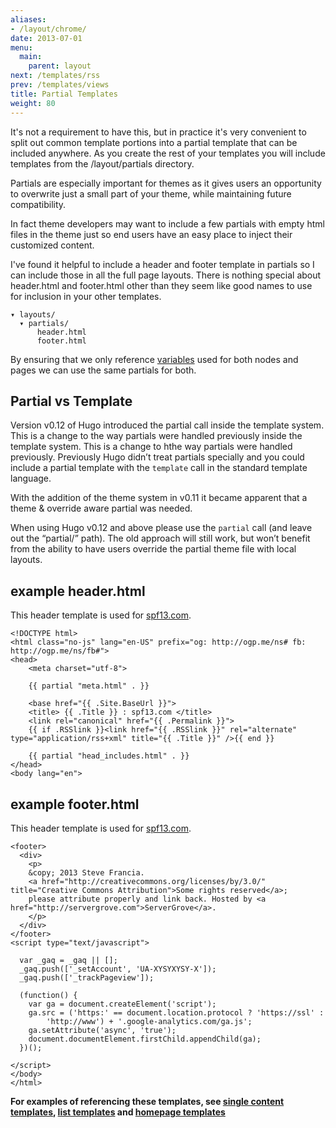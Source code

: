 ```yaml
---
aliases:
- /layout/chrome/
date: 2013-07-01
menu:
  main:
    parent: layout
next: /templates/rss
prev: /templates/views
title: Partial Templates
weight: 80
---
```


It's not a requirement to have this, but in practice it's very
convenient to split out common template portions into a partial template
that can be included anywhere. As you create the rest of your templates
you will include templates from the /layout/partials directory.

Partials are especially important for themes as it gives users an opportunity
to overwrite just a small part of your theme, while maintaining future compatibility.

In fact theme developers may want to include a few partials with empty html
files in the theme just so end users have an easy place to inject their
customized content.


I've found it helpful to include a header and footer template in
partials so I can include those in all the full page layouts.  There is
nothing special about header.html and footer.html other than they seem
like good names to use for inclusion in your other templates.

    ▾ layouts/
      ▾ partials/
          header.html
          footer.html

By ensuring that we only reference [variables](/layout/variables/)
used for both nodes and pages we can use the same partials for both.

## Partial vs Template 

Version v0.12 of Hugo introduced the partial call inside the template system.
This is a change to the way partials were handled previously inside the
template system. This is a change to hthe way partials were handled previously.
Previously Hugo didn’t treat partials specially and you could include a partial
template with the `template` call in the standard template language.

With the addition of the theme system in v0.11 it became apparent that a theme
& override aware partial was needed.

When using Hugo v0.12 and above please use the `partial` call (and leave out
the “partial/” path). The old approach will still work, but won’t benefit from
the ability to have users override the partial theme file with local layouts.

## example header.html
This header template is used for [spf13.com](http://spf13.com).

    <!DOCTYPE html>
    <html class="no-js" lang="en-US" prefix="og: http://ogp.me/ns# fb: http://ogp.me/ns/fb#">
    <head>
        <meta charset="utf-8">

        {{ partial "meta.html" . }}

        <base href="{{ .Site.BaseUrl }}">
        <title> {{ .Title }} : spf13.com </title>
        <link rel="canonical" href="{{ .Permalink }}">
        {{ if .RSSlink }}<link href="{{ .RSSlink }}" rel="alternate" type="application/rss+xml" title="{{ .Title }}" />{{ end }}

        {{ partial "head_includes.html" . }}
    </head>
    <body lang="en">

## example footer.html
This header template is used for [spf13.com](http://spf13.com).

    <footer>
      <div>
        <p>
        &copy; 2013 Steve Francia.
        <a href="http://creativecommons.org/licenses/by/3.0/" title="Creative Commons Attribution">Some rights reserved</a>; 
        please attribute properly and link back. Hosted by <a href="http://servergrove.com">ServerGrove</a>.
        </p>
      </div>
    </footer>
    <script type="text/javascript">

      var _gaq = _gaq || [];
      _gaq.push(['_setAccount', 'UA-XYSYXYSY-X']);
      _gaq.push(['_trackPageview']);

      (function() {
        var ga = document.createElement('script');
        ga.src = ('https:' == document.location.protocol ? 'https://ssl' : 
            'http://www') + '.google-analytics.com/ga.js';
        ga.setAttribute('async', 'true');
        document.documentElement.firstChild.appendChild(ga);
      })();

    </script>
    </body>
    </html>

**For examples of referencing these templates, see [single content
templates](/templates/content), [list templates](/templates/list) and [homepage templates](/templates/homepage)**
